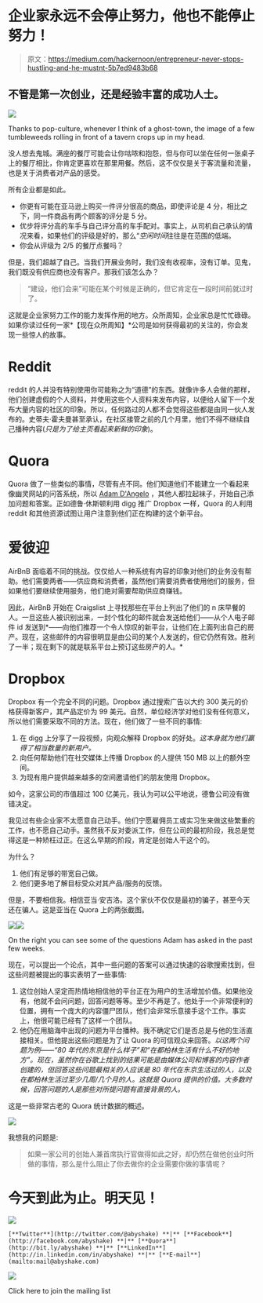 # 企业家永远不会停止努力，他也不能停止努力！

> 原文：<https://medium.com/hackernoon/entrepreneur-never-stops-hustling-and-he-mustnt-5b7ed9483b68>

## 不管是第一次创业，还是经验丰富的成功人士。

![](img/369d201dc8ca80b3dee3f3de4c850775.png)

Thanks to pop-culture, whenever I think of a ghost-town, the image of a few tumbleweeds rolling in front of a tavern crops up in my head.

没人想去鬼城。满座的餐厅可能会让你咕哝和抱怨，但与你可以坐在任何一张桌子上的餐厅相比，你肯定更喜欢在那里用餐。然后，这不仅仅是关于客流量和流量，也是关于消费者对产品的感受。

所有企业都是如此。

*   你更有可能在亚马逊上购买一件评分很高的商品，即使评论是 4 分，相比之下，同一件商品有两个顾客的评分是 5 分。
*   优步将评分高的车手与自己评分高的车手配对。事实上，从司机自己承认的情况来看，如果他们的评级是好的，那么“*空闲时间*往往是在范围的低端。
*   你会从评级为 2/5 的餐厅点餐吗？

但是，我们超越了自己。当我们开展业务时，我们没有收视率，没有订单。见鬼，我们既没有供应商也没有客户。那我们该怎么办？

> “建设，他们会来”可能在某个时候是正确的，但它肯定在一段时间前就过时了。

这就是企业家努力工作的能力发挥作用的地方。众所周知，企业家总是忙忙碌碌。如果你读过任何一家*【现在众所周知】*公司是如何获得最初的关注的，你会发现一些惊人的故事。

# Reddit

reddit 的人并没有特别使用你可能称之为“道德”的东西。就像许多人会做的那样，他们创建虚假的个人资料，并使用这些个人资料来发布内容，以便给人留下一个发布大量内容的社区的印象。所以，任何路过的人都不会觉得这些都是由同一伙人发布的。史蒂夫·霍夫曼甚至承认，在社区接管之前的几个月里，他们不得不继续自己播种内容(*只是为了给主页看起来新鲜的印象*)。

# Quora

Quora 做了一些类似的事情，尽管有点不同。他们知道他们不能建立一个看起来像幽灵网站的问答系统，所以 [Adam D'Angelo](https://medium.com/u/5863e30c2943?source=post_page-----5b7ed9483b68--------------------------------) ，其他人都拉起袜子，开始自己添加问题和答案。正如德鲁·休斯顿利用 digg 推广 Dropbox 一样，Quora 的人利用 reddit 和其他资源试图让用户注意到他们正在构建的这个新平台。

# 爱彼迎

AirBnB 面临着不同的挑战。仅仅给人一种系统有内容的印象对他们的业务没有帮助。他们需要两者——供应商和消费者，虽然他们需要消费者使用他们的服务，但如果他们要继续使用服务，他们绝对需要帮助供应商赚钱。

因此，AirBnB 开始在 Craigslist 上寻找那些在平台上列出了他们的 n 床早餐的人。一旦这些人被识别出来，一封个性化的邮件就会发送给他们——从个人电子邮件 id 发送到*——向他们推荐一个令人惊叹的新平台，让他们在上面列出自己的房产。现在，这些邮件的内容很明显是由公司的某个人发送的，但它仍然有效。胜利了一半；现在剩下的就是联系平台上预订这些房产的人。*

# Dropbox

Dropbox 有一个完全不同的问题。Dropbox 通过搜索广告以大约 300 美元的价格获得新客户，其产品定价为 99 美元。自然，单位经济学对他们没有任何意义，所以他们需要采取不同的方法。现在，他们做了一些不同的事情:

1.  在 digg 上分享了一段视频，向观众解释 Dropbox 的好处。*这本身就为他们赢得了相当数量的新用户。*
2.  向任何帮助他们在社交媒体上传播 Dropbox 的人提供 150 MB 以上的额外空间。
3.  为现有用户提供越来越多的空间邀请他们的朋友使用 Dropbox。

如今，这家公司的市值超过 100 亿美元，我认为可以公平地说，德鲁公司没有做错决定。

我见过有些企业家不太愿意自己动手。他们宁愿雇佣员工或实习生来做这些繁重的工作，也不愿自己动手。虽然我不反对委派工作，但在公司的最初阶段，我总是觉得这是一种矫枉过正。在这么早期的阶段，肯定是创始人干这个的。

为什么？

1.  他们有足够的带宽自己做。
2.  他们更多地了解目标受众对其产品/服务的反馈。

但是，不要相信我。相信亚当·安吉洛。这个家伙不仅仅是最初的骗子，甚至今天还在骗人。这是亚当在 Quora 上的两张截图。

![](img/a69e5fd172b125eb4495dca712c2b060.png)![](img/6ec389e0bd091959c2fe1a90d40e0fce.png)

On the right you can see some of the questions Adam has asked in the past few weeks.

现在，可以提出一个论点，其中一些问题的答案可以通过快速的谷歌搜索找到，但这些问题被提出的事实表明了一些事情:

1.  这位创始人坚定而热情地相信他的平台正在为用户的生活增加价值。如果他没有，他就不会问问题，回答问题等等。至少不再是了。他处于一个非常便利的位置，拥有一个庞大的内容僵尸团队，他们会非常乐意接手这个工作。事实上，他很可能已经有了这样一个团队。
2.  他仍在用脑海中出现的问题为平台播种。我不确定它们是否总是与他的生活直接相关。但他提出这些问题是为了让 Quora 的可信观众来回答。*以这两个问题为例——“80 年代的东京是什么样子”和“在都柏林生活有什么不好的地方”。现在，虽然你在谷歌上找到的结果可能是由媒体公司和博客的内容作者创建的，但回答这些问题最相关的人应该是 80 年代在东京生活过的人，以及在都柏林生活过至少几周/几个月的人。这就是 Quora 提供的价值。大多数时候，回答问题的人是那些对所提问题有直接背景的人。*

这是一些非常古老的 Quora 统计数据的概述。

![](img/8867dbd9a3d2eb2197201b6b2edbb48b.png)

我想我的问题是:

> 如果一家公司的创始人兼首席执行官做得如此之好，却仍然在做他创业时所做的事情，那么是什么阻止了你去做你的企业需要你做的事情呢？

# 今天到此为止。明天见！

![](img/1a004115101bd35464186ee7e693a69d.png)

```
[**Twitter**](http://twitter.com/@abyshake) **|** [**Facebook**](http://facebook.com/abyshake) **|** [**Quora**](http://bit.ly/abyshake) **|** [**LinkedIn**](http://in.linkedin.com/in/abyshake) **|** [**E-mail**](mailto:mail@abyshake.com)
```

[![](img/7ae1f75c4531aebcbb962bef1645ad9e.png)](https://upscri.be/a5ccb9/)

Click here to join the mailing list
